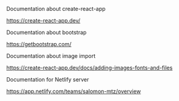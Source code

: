 Documentation about create-react-app

https://create-react-app.dev/

Documentation about bootstrap

https://getbootstrap.com/

Documentation about image import

https://create-react-app.dev/docs/adding-images-fonts-and-files

Documentation for Netlify server

https://app.netlify.com/teams/salomon-mtz/overview